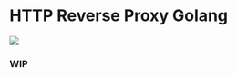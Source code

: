 # HTTP Reverse Proxy Golang

![](https://cdn.hashnode.com/res/hashnode/image/upload/v1632335003802/mnkD6ZZW6.jpeg)

### WIP
